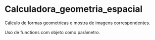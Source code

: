 # Calculadora_geometria_espacial
Cálculo de formas geometricas e mostra de imagens correspondentes.


Uso de functions com objeto como parâmetro.
